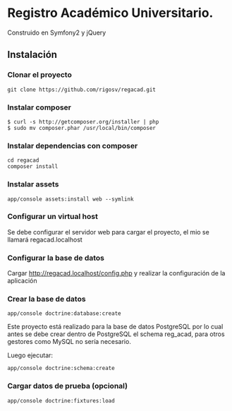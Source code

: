 Registro Académico Universitario. 
================================

Construido en Symfony2 y jQuery

Instalación
-----------

### Clonar el proyecto
    git clone https://github.com/rigosv/regacad.git

### Instalar composer
    $ curl -s http://getcomposer.org/installer | php
    $ sudo mv composer.phar /usr/local/bin/composer

### Instalar dependencias con composer
    cd regacad
    composer install

### Instalar assets
    app/console assets:install web --symlink

### Configurar un virtual host
Se debe configurar el servidor web para cargar el proyecto, el mio se llamará regacad.localhost

### Configurar la base de datos
Cargar http://regacad.localhost/config.php y realizar la configuración de la aplicación

### Crear la base de datos
    app/console doctrine:database:create
Este proyecto está realizado para la base de datos PostgreSQL por lo cual antes se debe crear 
dentro de PostgreSQL el schema reg_acad, para otros gestores como MySQL no sería necesario. 

Luego ejecutar:

    app/console doctrine:schema:create

### Cargar datos de prueba (opcional)
    app/console doctrine:fixtures:load
